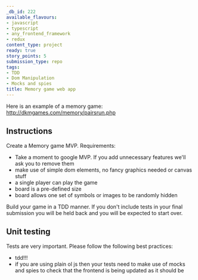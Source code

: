 ```yaml
---
_db_id: 222
available_flavours:
- javascript
- typescript
- any_frontend_framework
- redux
content_type: project
ready: true
story_points: 5
submission_type: repo
tags:
- TDD
- Dom Manipulation
- Mocks and spies
title: Memory game web app
---
```


Here is an example of a memory game: http://dkmgames.com/memory/pairsrun.php

## Instructions

Create a Memory game MVP. Requirements:

- Take a moment to google MVP. If you add unnecessary features we'll ask you to remove them
- make use of simple dom elements, no fancy graphics needed or canvas stuff
- a single player can play the game
- board is a pre-defined size
- board allows one set of symbols or images to be randomly hidden

Build your game in a TDD manner. If you don't include tests in your final submission you will be held back and you will be expected to start over.

## Unit testing

Tests are very important. Please follow the following best practices:

- tdd!!!
- if you are using plain ol js then your tests need to make use of mocks and spies to check that the frontend is being updated as it should be